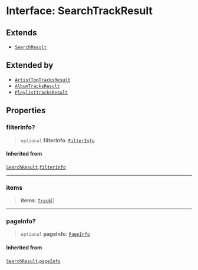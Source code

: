 # Interface: SearchTrackResult

## Extends

- [`SearchResult`](SearchResult.md)

## Extended by

- [`ArtistTopTracksResult`](ArtistTopTracksResult.md)
- [`AlbumTracksResult`](AlbumTracksResult.md)
- [`PlaylistTracksResult`](PlaylistTracksResult.md)

## Properties

### filterInfo?

> `optional` **filterInfo**: [`FilterInfo`](FilterInfo.md)

#### Inherited from

[`SearchResult`](SearchResult.md).[`filterInfo`](SearchResult.md#filterinfo)

***

### items

> **items**: [`Track`](Track.md)[]

***

### pageInfo?

> `optional` **pageInfo**: [`PageInfo`](PageInfo.md)

#### Inherited from

[`SearchResult`](SearchResult.md).[`pageInfo`](SearchResult.md#pageinfo)
